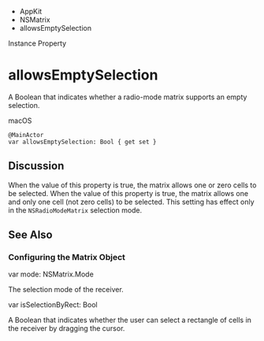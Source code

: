 

- AppKit
- NSMatrix
-  allowsEmptySelection 

Instance Property

# allowsEmptySelection

A Boolean that indicates whether a radio-mode matrix supports an empty selection.

macOS

``` source
@MainActor
var allowsEmptySelection: Bool { get set }
```

## Discussion

When the value of this property is true, the matrix allows one or zero cells to be selected. When the value of this property is true, the matrix allows one and only one cell (not zero cells) to be selected. This setting has effect only in the `NSRadioModeMatrix` selection mode.

## See Also

### Configuring the Matrix Object

var mode: NSMatrix.Mode

The selection mode of the receiver.

var isSelectionByRect: Bool

A Boolean that indicates whether the user can select a rectangle of cells in the receiver by dragging the cursor.

